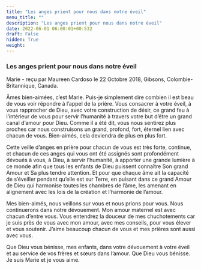```yaml
---
title: "Les anges prient pour nous dans notre éveil"
menu_title: ""
description: "Les anges prient pour nous dans notre éveil"
date: 2022-06-01 06:00:01+00:532
draft: False
hidden: True
weight:
---
```

### Les anges prient pour nous dans notre éveil

Marie - reçu par Maureen Cardoso le 22 Octobre 2018, Gibsons, Colombie-Britannique, Canada.

Âmes bien-aimées, c’est Marie. Puis-je simplement dire combien il est beau de vous voir répondre à l’appel de la prière. Vous consacrer à votre éveil, à vous rapprocher de Dieu, avec votre construction de désir, ce grand feu à l’intérieur de vous pour servir l’humanité à travers votre but d’être un grand canal d’amour pour Dieu. Comme il a été dit, vous nous sentirez plus proches car nous construisons un grand, profond, fort, éternel lien avec chacun de vous. Bien-aimés, cela deviendra de plus en plus fort.

Cette veille d’anges en prière pour chacun de vous est très forte, continue, et chacun de ces anges qui vous ont été assignés sont profondément dévoués à vous, à Dieu, à servir l’humanité, à apporter une grande lumière à ce monde afin que tous les enfants de Dieu puissent connaître Son grand Amour et Sa plus tendre attention. Et pour que chaque âme ait la capacité de s’éveiller pendant qu’elle est sur Terre, en puisant dans ce grand Amour de Dieu qui harmonise toutes les chambres de l’âme, les amenant en alignement avec les lois de la création et l’harmonie de l’amour.

Mes bien-aimés, nous veillons sur vous et nous prions pour vous. Nous continuerons dans notre dévouement. Mon amour maternel est avec chacun d’entre vous. Vous entendrez la douceur de mes chuchotements car je suis près de vous avec mon amour, avec mes conseils, pour vous élever et vous soutenir. J’aime beaucoup chacun de vous et mes prières sont aussi avec vous.

Que Dieu vous bénisse, mes enfants, dans votre dévouement à votre éveil et au service de vos frères et sœurs dans l’amour. Que Dieu vous bénisse. Je suis Marie et je vous aime.

